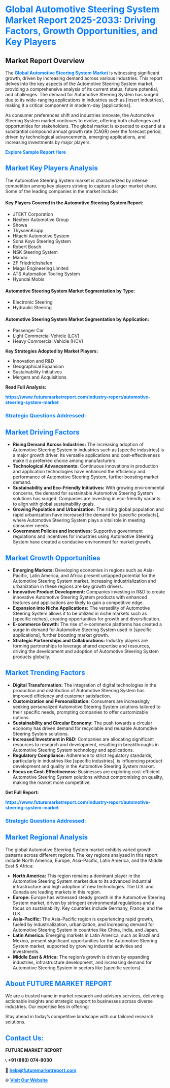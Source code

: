 <h1 style="color: #007BFF;">Global Automotive Steering System Market Report 2025-2033: Driving Factors, Growth Opportunities, and Key Players</h1>

<section id="overview">
<h2>Market Report Overview</h2>
<p>The <a href="https://www.futuremarketreport.com/industry-report/automotive-steering-system-market" style="color: #007BFF; text-decoration: none;"><strong>Global Automotive Steering System Market</strong></a> is witnessing significant growth, driven by increasing demand across various industries. This report delves into the key aspects of the Automotive Steering System market, providing a comprehensive analysis of its current status, future potential, and challenges. The demand for Automotive Steering System has surged due to its wide-ranging applications in industries such as [insert industries], making it a critical component in modern-day [applications].</p>
<p>As consumer preferences shift and industries innovate, the Automotive Steering System market continues to evolve, offering both challenges and opportunities for stakeholders. The global market is expected to expand at a substantial compound annual growth rate (CAGR) over the forecast period, driven by technological advancements, emerging applications, and increasing investments by major players.</p>
</section>

<section id="overview">
<p><a href="https://www.futuremarketreport.com/request-sample/reportId=54248" style="color: #007BFF; text-decoration: none;"><strong>Explore Sample Report Here</strong></a></p>
</section>

<section id="key-players">
<h2 style="color: #007BFF;">Market Key Players Analysis</h2>
<p>The Automotive Steering System market is characterized by intense competition among key players striving to capture a larger market share. Some of the leading companies in the market include:</p>
<h4>Key Players Covered in the Automotive Steering System Report:</h4>
<ul><li>JTEKT Corporation</li><li>Nexteer Automotive Group</li><li>Showa</li><li>ThyssenKrupp</li><li>Hitachi Automotive System</li><li>Sona Koyo Steering System</li><li>Robert Bosch</li><li>NSK Steering System</li><li>Mando</li><li>ZF Friedrichshafen</li><li>Magal Engineering Limited</li><li>ATS Automation Tooling System</li><li>Hyundai Mobis</li></ul>
<h4>Automotive Steering System Market Segmentation by Type:</h4>
<ul><li>Electronic Steering</li><li>Hydraulic Steering</li></ul>

<h4>Automotive Steering System Market Segmentation by Application:</h4>
<ul><li>Passenger Car</li><li>Light Commercial Vehicle (LCV)</li><li>Heavy Commercial Vehicle (HCV)</li></ul>
<p><strong>Key Strategies Adopted by Market Players:</strong></p>
<ul>
<li>Innovation and R&D</li>
<li>Geographical Expansion</li>
<li>Sustainability Initiatives</li>
<li>Mergers and Acquisitions</li>
</ul>
</section>

<section>
<p><strong>Read Full Analysis: </strong></p><a href="https://www.futuremarketreport.com/industry-report/automotive-steering-system-market" style="color: #007BFF; text-decoration: none;"><strong>https://www.futuremarketreport.com/industry-report/automotive-steering-system-market</strong></a>
<h3 style="color: #007BFF;">Strategic Questions Addressed:</h3>
</section>

<section id="driving-factors">
<h2 style="color: #007BFF;">Market Driving Factors</h2>
<ul>
<li><strong>Rising Demand Across Industries:</strong> The increasing adoption of Automotive Steering System in industries such as [specific industries] is a major growth driver. Its versatile applications and cost-effectiveness make it a preferred choice among manufacturers.</li>
<li><strong>Technological Advancements:</strong> Continuous innovations in production and application technologies have enhanced the efficiency and performance of Automotive Steering System, further boosting market demand.</li>
<li><strong>Sustainability and Eco-Friendly Initiatives:</strong> With growing environmental concerns, the demand for sustainable Automotive Steering System solutions has surged. Companies are investing in eco-friendly variants to align with global sustainability goals.</li>
<li><strong>Growing Population and Urbanization:</strong> The rising global population and rapid urbanization have increased the demand for [specific products], where Automotive Steering System plays a vital role in meeting consumer needs.</li>
<li><strong>Government Policies and Incentives:</strong> Supportive government regulations and incentives for industries using Automotive Steering System have created a conducive environment for market growth.</li>
</ul>
</section>

<section id="growth-opportunities">
<h2 style="color: #007BFF;">Market Growth Opportunities</h2>
<ul>
<li><strong>Emerging Markets:</strong> Developing economies in regions such as Asia-Pacific, Latin America, and Africa present untapped potential for the Automotive Steering System market. Increasing industrialization and urbanization in these regions are key growth drivers.</li>
<li><strong>Innovative Product Development:</strong> Companies investing in R&D to create innovative Automotive Steering System products with enhanced features and applications are likely to gain a competitive edge.</li>
<li><strong>Expansion into Niche Applications:</strong> The versatility of Automotive Steering System allows it to be utilized in niche markets such as [specific niches], creating opportunities for growth and diversification.</li>
<li><strong>E-commerce Growth:</strong> The rise of e-commerce platforms has created a surge in demand for Automotive Steering System used in [specific applications], further boosting market growth.</li>
<li><strong>Strategic Partnerships and Collaborations:</strong> Industry players are forming partnerships to leverage shared expertise and resources, driving the development and adoption of Automotive Steering System products globally.</li>
</ul>
</section>

<section id="trending-factors">
<h2 style="color: #007BFF;">Market Trending Factors</h2>
<ul>
<li><strong>Digital Transformation:</strong> The integration of digital technologies in the production and distribution of Automotive Steering System has improved efficiency and customer satisfaction.</li>
<li><strong>Customization and Personalization:</strong> Consumers are increasingly seeking personalized Automotive Steering System solutions tailored to their specific needs, prompting companies to offer customizable options.</li>
<li><strong>Sustainability and Circular Economy:</strong> The push towards a circular economy has driven demand for recyclable and reusable Automotive Steering System solutions.</li>
<li><strong>Increased Investment in R&D:</strong> Companies are allocating significant resources to research and development, resulting in breakthroughs in Automotive Steering System technology and applications.</li>
<li><strong>Regulatory Compliance:</strong> Adherence to strict regulatory standards, particularly in industries like [specific industries], is influencing product development and quality in the Automotive Steering System market.</li>
<li><strong>Focus on Cost-Effectiveness:</strong> Businesses are exploring cost-efficient Automotive Steering System solutions without compromising on quality, making the market more competitive.</li>
</ul>
</section>

<section>
<p><strong>Get Full Report: </strong></p><a href="https://www.futuremarketreport.com/industry-report/automotive-steering-system-market" style="color: #007BFF; text-decoration: none;"><strong>https://www.futuremarketreport.com/industry-report/automotive-steering-system-market</strong></a>
<h3 style="color: #007BFF;">Strategic Questions Addressed:</h3>
</section>


<section id="regional-analysis">
<h2 style="color: #007BFF;">Market Regional Analysis</h2>
<p>The global Automotive Steering System market exhibits varied growth patterns across different regions. The key regions analyzed in this report include North America, Europe, Asia-Pacific, Latin America, and the Middle East & Africa:</p>
<ul>
<li><strong>North America:</strong> This region remains a dominant player in the Automotive Steering System market due to its advanced industrial infrastructure and high adoption of new technologies. The U.S. and Canada are leading markets in this region.</li>
<li><strong>Europe:</strong> Europe has witnessed steady growth in the Automotive Steering System market, driven by stringent environmental regulations and a focus on sustainability. Key countries include Germany, France, and the U.K.</li>
<li><strong>Asia-Pacific:</strong> The Asia-Pacific region is experiencing rapid growth, fueled by industrialization, urbanization, and increasing demand for Automotive Steering System in countries like China, India, and Japan.</li>
<li><strong>Latin America:</strong> Emerging markets in Latin America, such as Brazil and Mexico, present significant opportunities for the Automotive Steering System market, supported by growing industrial activities and investments.</li>
<li><strong>Middle East & Africa:</strong> The region’s growth is driven by expanding industries, infrastructure development, and increasing demand for Automotive Steering System in sectors like [specific sectors].</li>
</ul>
</section>

<footer>
<h2 style="color: #007BFF;">About FUTURE MARKET REPORT</h2>
<p>We are a trusted name in market research and advisory services, delivering actionable insights and strategic support to businesses across diverse industries. Our expertise lies in offering:</p>

<p>Stay ahead in today’s competitive landscape with our tailored research solutions.</p>

<h2 style="color: #007BFF;">Contact Us:</h2>
<p><strong>FUTURE MARKET REPORT</strong></p>
<p>📞 <strong>+91 (883) 074-8030</strong></p>
<p>📧 <strong><a href="mailto:help@futuremarketreport.com" style="color: #007BFF;">help@futuremarketreport.com</a></strong></p>
<p>🌐 <strong><a href="https://www.futuremarketreport.com/" style="color: #007BFF;">Visit Our Website</a></strong></p>
</footer>